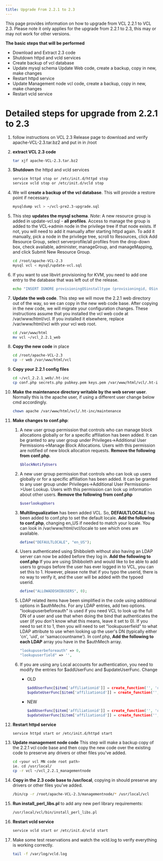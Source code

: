 ```yaml
---
title: Upgrade From 2.2.1 to 2.3
---
```


This page provides information on how to upgrade from VCL 2.2.1 to VCL 2.3. Please note it only applies for the upgrade from 2.2.1 to 2.3, this may or may not work for other versions.


**The basic steps that will be performed**

  - Download and Extract 2.3 code 
  - Shutdown httpd and vcld services
  - Create backup of vcl database 
  - Update mysql schema Update Web code, create a backup, copy in new, make changes 
  - Restart httpd service
  - Update Management node vcl code, create a backup, copy in new, make changes 
  - Restart vcld service

# Detailed steps for upgrade from 2.2.1 to 2.3 #

1. follow instructions on VCL 2.3 Release page to download and verify apache-VCL-2.3.tar.bz2 and put in in /root
2. **extract VCL 2.3 code**
    
    ```bash
    tar xjf apache-VCL-2.3.tar.bz2
    ```

3. **Shutdown** the httpd and vcld services
           
    ```bash
    service httpd stop or /etc/init.d/httpd stop
    service vcld stop or /etc/init.d/vcld stop
    ```

4. We will **create a backup of the vcl database**. This will provide a restore point if necessary.

    ```bash
    mysqldump vcl > ~/vcl-pre2.3-upgrade.sql
    ```

5. This step **updates the mysql schema**. *Note*: A new resource group is added in update-vcl.sql - **all profiles**. Access to manage the group is added to the VCL->admin node in the privilege tree if that node exists. If not, you will need to add it manually after starting httpd again. To add it manually, pick a node in the privilege tree, scroll to Resources, click Add Resource Group, select serverprofile/all profiles from the drop-down box, check available, administer, manageGroup, and manageMapping, and click Submit New Resource Group.

    ```bash
    cd /root/apache-VCL-2.3
    mysql vcl < mysql/update-vcl.sql
    ```

5. If you want to use libvirt provisioning for KVM, you need to add one entry to the database that was left out of the release.

    ```bash
    echo "INSERT IGNORE provisioningOSinstalltype (provisioningid, OSinstalltypeid) SELECT provisioning.id, OSinstalltype.id FROM provisioning, OSinstalltype WHERE provisioning.name = 'libvirt' AND OSinstalltype.name = 'vmware';" | mysql vcl
    ```

6. **Update the web code**. This step we will move the 2.2.1 web directory out of the way, so we can copy in the new web code base. After copying in the new code, we will migrate your configuration changes. These instructions assume that you installed the vcl web code at /var/www/html/vcl. If you installed it elsewhere, replace /var/www/html/vcl with your vcl web root.

    ```bash
    cd /var/www/html
    mv vcl ~/vcl_2.2.1_web
    ```

7. **Copy the new code** in place
	
    ```bash
    cd /root/apache-VCL-2.3
    cp -r web /var/www/html/vcl
    ```

8. **Copy your 2.2.1 config files**
	
    ```bash
    cd ~/vcl_2.2.1_web/.ht-inc
    cp conf.php secrets.php pubkey.pem keys.pem /var/www/html/vcl/.ht-inc
    ```

9. **Make the maintenance directory writable by the web server user**. Normally this is the apache user,  if using a different user change below cmd accordingly.
	
    ```bash
    chown apache /var/www/html/vcl/.ht-inc/maintenance
    ```

10. **Make changes to conf.php**:

    1. A new user group permission that controls who can manage block allocations globally or for a specific affiliation has been added. It can be granted to any user group under Privileges->Additional User Permissions->Manage Block Allocations. Users with this permission are notified of new block allocation requests. **Remove the following from conf.php**.
	
        ```php
        $blockNotifyUsers
        ```

    2. A new user group permission that controls who can look up users globally or for a specific affiliation has been added. It can be granted to any user group under Privileges->Additional User Permissions->User Lookup. Users with this permission can look up information about other users. **Remove the following from conf.php** 
	
        ```php
        $userlookupUsers
        ```

    3. **Multilingualization** has been added VCL. So, **DEFAULTLOCALE** has been added to conf.php to set the default locale. **Add the following to conf.php**, changing en_US if needed to match your locale. You can look in /var/www/html/vcl/locale to see which ones are available.

        ```php
        define("DEFAULTLOCALE", "en_US");
        ```
 
    4. Users authenticated using Shibboleth without also having an LDAP server can now be added before they log in. **Add the following to conf.php**  If you are using Shibboleth and would like to be able to add users to groups before the user has ever logged in to VCL, you can set this to 1. However, please note that if you typo the userid, there is no way to verify it, and the user will be added with the typoed userid.
	
        ```php
        define("ALLOWADDSHIBUSERS", 0);
        ```

    5. LDAP related items have been simplified in the code using additional options in $authMechs. For any LDAP entries, add two options. "lookupuserbeforeauth" is used if you need VCL to look up the full DN of a user and use that when doing the bind that authenticates the user (if you don't know what this means, leave it set to 0). If you need to set it to 1, then you will need to set "lookupuserfield" to what LDAP attribute to use when looking up the user's DN (typically either 'cn', 'uid', or 'samaccountname'). In conf.php, **Add the following to each LDAP** array you have in the $authMech array.
	
        ```php
        "lookupuserbeforeauth" => 0,
        "lookupuserfield" => '',
        ```
 
    6. If you are using any Local accounts for authentication, you need to modify the entries for $addUserFunc and $updateUserFunc. Change
	
        * OLD
            ```php
            $addUserFunc[$item['affiliationid']] = create_function('', 'return 0;');
            $updateUserFunc[$item['affiliationid']] = create_function('', 'return 0;');
            ```

        * NEW
            ```php
            $addUserFunc[$item['affiliationid']] = create_function('', 'return NULL;');
            $updateUserFunc[$item['affiliationid']] = create_function('', 'return NULL;');
            ```

11. **Restart httpd service**

    ```bash
    service httpd start or /etc/init.d/httpd start
    ```

12. **Update management node code** This step will make a backup copy of the 2.2.1 vcl code base and then copy the new code over the existing code to preserve any drivers or other files you've added.
	
    ```bash
    cd <your vcl MN code root path>
    ie. cd /usr/local/
    cp -r vcl ~/vcl_2.2.1_managementnode
    ```

13. **Copy in the 2.3 code base to /usr/local**, copying in should preserve any drivers or other files you've added.
	
    ```bash
    /bin/cp -r /root/apache-VCL-2.3/managementnode/* /usr/local/vcl
    ```

14. **Run install_perl_libs.pl** to add any new perl library requirements:
	
    ```bash
    /usr/local/vcl/bin/install_perl_libs.pl
    ```

15. **Restart vcld service**
	
    ```bash
    service vcld start or /etc/init.d/vcld start
    ```

16. Make some test reservations and watch the vcld.log to verify everything is working correctly.

    ```bash
    tail -f /var/log/vcld.log
    ```
